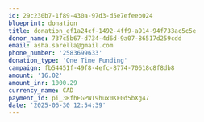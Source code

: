 ```yaml
---
id: 29c230b7-1f89-430a-97d3-d5e7efeeb024
blueprint: donation
title: donation_ef1a24cf-1492-4ff9-a914-94f733ac5c5e
donor_name: 737c5b67-d734-4d6d-9a07-86517d259cdd
email: asha.sarella@gmail.com
phone_number: '2583699633'
donation_type: 'One Time Funding'
campaign: fb54451f-49f8-4efc-8774-70618c8f8db8
amount: '16.02'
amount_inr: 1000.29
currency_name: CAD
payment_id: pi_3RfhEGPWT9hux0KF0d5bXg47
date: '2025-06-30 12:54:39'
---
```

